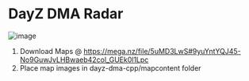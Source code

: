 # DayZ DMA Radar
![image](https://github.com/user-attachments/assets/14b40575-12cd-4211-a786-a67c997d8670)

1. Download Maps @ https://mega.nz/file/5uMD3LwS#9yuYntYQJ45-No9GuwJvLHBwaeb42col_GUEk0l1Lpc
2. Place map images in dayz-dma-cpp/mapcontent folder

